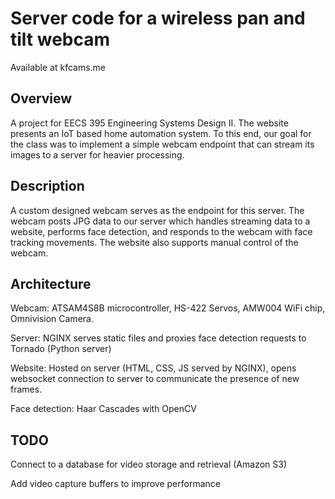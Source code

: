 # Server code for a wireless pan and tilt webcam

Available at kfcams.me

## Overview

A project for EECS 395 Engineering Systems Design II. The website presents an IoT based home automation system. To this end, our goal for the class was to implement a simple webcam endpoint that can stream its images to a server for heavier processing. 

## Description

A custom designed webcam serves as the endpoint for this server. The webcam posts JPG data to our server which handles streaming data to a website, performs face detection, and responds to the webcam with face tracking movements. The website also supports manual control of the webcam.

## Architecture

Webcam: ATSAM4S8B microcontroller, HS-422 Servos, AMW004 WiFi chip, Omnivision Camera.

Server: NGINX serves static files and proxies face detection requests to Tornado (Python server)

Website: Hosted on server (HTML, CSS, JS served by NGINX), opens websocket connection to server to communicate the presence of new frames. 

Face detection: Haar Cascades with OpenCV

## TODO

Connect to a database for video storage and retrieval (Amazon S3)

Add video capture buffers to improve performance
